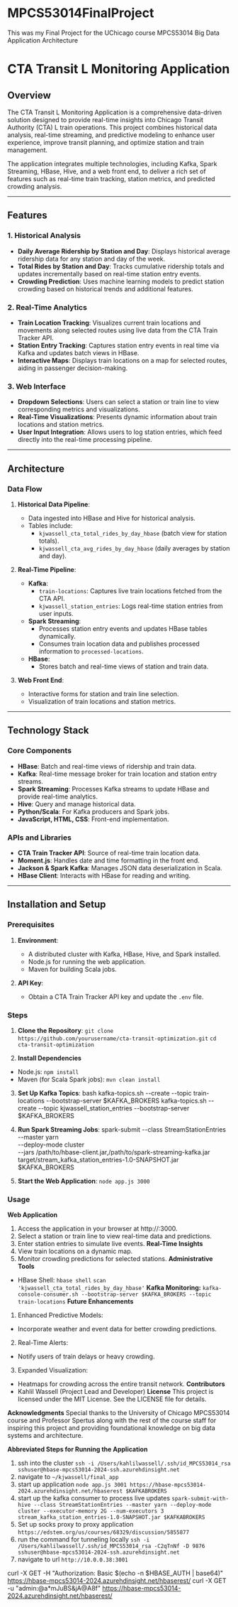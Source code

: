# MPCS53014FinalProject
This was my Final Project for the UChicago course MPCS53014 Big Data Application Architecture
# CTA Transit L Monitoring Application

## Overview

The CTA Transit L Monitoring Application is a comprehensive data-driven solution designed to provide real-time insights into Chicago Transit Authority (CTA) L train operations. This project combines historical data analysis, real-time streaming, and predictive modeling to enhance user experience, improve transit planning, and optimize station and train management.

The application integrates multiple technologies, including Kafka, Spark Streaming, HBase, Hive, and a web front end, to deliver a rich set of features such as real-time train tracking, station metrics, and predicted crowding analysis.   

---

## Features

### 1. **Historical Analysis**
   - **Daily Average Ridership by Station and Day**: Displays historical average ridership data for any station and day of the week.
   - **Total Rides by Station and Day**: Tracks cumulative ridership totals and updates incrementally based on real-time station entry events.
   - **Crowding Prediction**: Uses machine learning models to predict station crowding based on historical trends and additional features.

### 2. **Real-Time Analytics**
   - **Train Location Tracking**: Visualizes current train locations and movements along selected routes using live data from the CTA Train Tracker API.
   - **Station Entry Tracking**: Captures station entry events in real time via Kafka and updates batch views in HBase.
   - **Interactive Maps**: Displays train locations on a map for selected routes, aiding in passenger decision-making.

### 3. **Web Interface**
   - **Dropdown Selections**: Users can select a station or train line to view corresponding metrics and visualizations.
   - **Real-Time Visualizations**: Presents dynamic information about train locations and station metrics.
   - **User Input Integration**: Allows users to log station entries, which feed directly into the real-time processing pipeline.

---

## Architecture

### Data Flow
1. **Historical Data Pipeline**:
   - Data ingested into HBase and Hive for historical analysis.
   - Tables include:
     - `kjwassell_cta_total_rides_by_day_hbase` (batch view for station totals).
     - `kjwassell_cta_avg_rides_by_day_hbase` (daily averages by station and day).

2. **Real-Time Pipeline**:
   - **Kafka**:
     - `train-locations`: Captures live train locations fetched from the CTA API.
     - `kjwassell_station_entries`: Logs real-time station entries from user inputs.
   - **Spark Streaming**:
     - Processes station entry events and updates HBase tables dynamically.
     - Consumes train location data and publishes processed information to `processed-locations`.
   - **HBase**:
     - Stores batch and real-time views of station and train data.

3. **Web Front End**:
   - Interactive forms for station and train line selection.
   - Visualization of train locations and station metrics.

---

## Technology Stack

### Core Components
- **HBase**: Batch and real-time views of ridership and train data.
- **Kafka**: Real-time message broker for train location and station entry streams.
- **Spark Streaming**: Processes Kafka streams to update HBase and provide real-time analytics.
- **Hive**: Query and manage historical data.
- **Python/Scala**: For Kafka producers and Spark jobs.
- **JavaScript, HTML, CSS**: Front-end implementation.

### APIs and Libraries
- **CTA Train Tracker API**: Source of real-time train location data.
- **Moment.js**: Handles date and time formatting in the front end.
- **Jackson & Spark Kafka**: Manages JSON data deserialization in Scala.
- **HBase Client**: Interacts with HBase for reading and writing.

---

## Installation and Setup

### Prerequisites
1. **Environment**:
   - A distributed cluster with Kafka, HBase, Hive, and Spark installed.
   - Node.js for running the web application.
   - Maven for building Scala jobs.

2. **API Key**:
   - Obtain a CTA Train Tracker API key and update the `.env` file.

### Steps
1. **Clone the Repository**:
   `git clone https://github.com/yourusername/cta-transit-optimization.git`
   `cd cta-transit-optimization`

2. **Install Dependencies**
  - Node.js: `npm install`
  - Maven (for Scala Spark jobs): `mvn clean install`

3. **Set Up Kafka Topics**: bash kafka-topics.sh --create --topic train-locations --bootstrap-server $KAFKA_BROKERS kafka-topics.sh --create --topic kjwassell_station_entries --bootstrap-server $KAFKA_BROKERS

4. **Run Spark Streaming Jobs**:
spark-submit --class StreamStationEntries \
    --master yarn \
    --deploy-mode cluster \
    --jars /path/to/hbase-client.jar,/path/to/spark-streaming-kafka.jar \
    target/stream_kafka_station_entries-1.0-SNAPSHOT.jar $KAFKA_BROKERS

5. **Start the Web Application**: `node app.js 3000`

### Usage
**Web Application**
1. Access the application in your browser at http://<hostname>:3000.
2. Select a station or train line to view real-time data and predictions.
3. Enter station entries to simulate live events.
**Real-Time Insights**
1. View train locations on a dynamic map.
2. Monitor crowding predictions for selected stations.
**Administrative Tools**
  - HBase Shell:
        `hbase shell`
        `scan 'kjwassell_cta_total_rides_by_day_hbase'`
**Kafka Monitoring:**
    `kafka-console-consumer.sh --bootstrap-server $KAFKA_BROKERS --topic train-locations`
**Future Enhancements**
1. Enhanced Predictive Models:
  - Incorporate weather and event data for better crowding predictions.
2. Real-Time Alerts:
  - Notify users of train delays or heavy crowding.
3. Expanded Visualization:
  - Heatmaps for crowding across the entire transit network.
**Contributors**
  - Kahlil Wassell (Project Lead and Developer)
**License**
This project is licensed under the MIT License. See the LICENSE file for details.

**Acknowledgments**
Special thanks to the University of Chicago MPCS53014 course and Professor Spertus along with the rest of the course staff for inspiring this project and providing foundational knowledge on big data systems and architecture.

**Abbreviated Steps for Running the Application**
1) ssh into the cluster `ssh -i /Users/kahlilwassell/.ssh/id_MPCS53014_rsa sshuser@hbase-mpcs53014-2024-ssh.azurehdinsight.net`
2) navigate to `~/kjwassell/final_app`
3) start up application `node app.js 3001 https://hbase-mpcs53014-2024.azurehdinsight.net/hbaserest $KAFKABROKERS`
4) start up the kafka consumer to process live updates `spark-submit-with-hive --class StreamStationEntries --master yarn --deploy-mode cluster --executor-memory 2G --num-executors 3 stream_kafka_station_entries-1.0-SNAPSHOT.jar $KAFKABROKERS`
5) Set up socks proxy to proxy application `https://edstem.org/us/courses/68329/discussion/5855877`
6) run the command for tunneling locally `ssh -i /Users/kahlilwassell/.ssh/id_MPCS53014_rsa -C2qTnNf -D 9876 sshuser@hbase-mpcs53014-2024-ssh.azurehdinsight.net`
7) navigate to url `http://10.0.0.38:3001`


curl -X GET -H "Authorization: Basic $(echo -n $HBASE_AUTH | base64)" https://hbase-mpcs53014-2024.azurehdinsight.net/hbaserest/
curl -X GET -u "admin:@a*mJuBS&jA@A8f" https://hbase-mpcs53014-2024.azurehdinsight.net/hbaserest/
